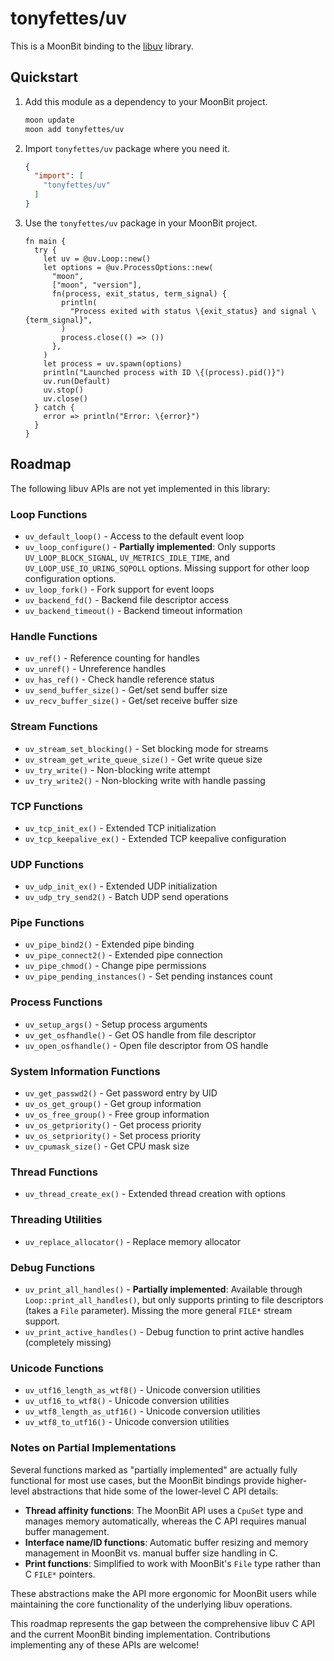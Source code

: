 # tonyfettes/uv

This is a MoonBit binding to the [libuv](https://libuv.org) library.

## Quickstart

1. Add this module as a dependency to your MoonBit project.

   ```bash
   moon update
   moon add tonyfettes/uv
   ```

2. Import `tonyfettes/uv` package where you need it.

   ```json
   {
     "import": [
       "tonyfettes/uv"
     ]
   }
   ```

3. Use the `tonyfettes/uv` package in your MoonBit project.

   ```moonbit
   fn main {
     try {
       let uv = @uv.Loop::new()
       let options = @uv.ProcessOptions::new(
         "moon",
         ["moon", "version"],
         fn(process, exit_status, term_signal) {
           println(
             "Process exited with status \{exit_status} and signal \{term_signal}",
           )
           process.close(() => ())
         },
       )
       let process = uv.spawn(options)
       println("Launched process with ID \{(process).pid()}")
       uv.run(Default)
       uv.stop()
       uv.close()
     } catch {
       error => println("Error: \{error}")
     }
   }
   ```

## Roadmap

The following libuv APIs are not yet implemented in this library:

### Loop Functions

- `uv_default_loop()` - Access to the default event loop
- `uv_loop_configure()` - **Partially implemented**: Only supports `UV_LOOP_BLOCK_SIGNAL`, `UV_METRICS_IDLE_TIME`, and `UV_LOOP_USE_IO_URING_SQPOLL` options. Missing support for other loop configuration options.
- `uv_loop_fork()` - Fork support for event loops
- `uv_backend_fd()` - Backend file descriptor access
- `uv_backend_timeout()` - Backend timeout information

### Handle Functions

- `uv_ref()` - Reference counting for handles
- `uv_unref()` - Unreference handles
- `uv_has_ref()` - Check handle reference status
- `uv_send_buffer_size()` - Get/set send buffer size
- `uv_recv_buffer_size()` - Get/set receive buffer size

### Stream Functions

- `uv_stream_set_blocking()` - Set blocking mode for streams
- `uv_stream_get_write_queue_size()` - Get write queue size
- `uv_try_write()` - Non-blocking write attempt
- `uv_try_write2()` - Non-blocking write with handle passing

### TCP Functions

- `uv_tcp_init_ex()` - Extended TCP initialization
- `uv_tcp_keepalive_ex()` - Extended TCP keepalive configuration

### UDP Functions

- `uv_udp_init_ex()` - Extended UDP initialization
- `uv_udp_try_send2()` - Batch UDP send operations

### Pipe Functions

- `uv_pipe_bind2()` - Extended pipe binding
- `uv_pipe_connect2()` - Extended pipe connection
- `uv_pipe_chmod()` - Change pipe permissions
- `uv_pipe_pending_instances()` - Set pending instances count

### Process Functions

- `uv_setup_args()` - Setup process arguments
- `uv_get_osfhandle()` - Get OS handle from file descriptor
- `uv_open_osfhandle()` - Open file descriptor from OS handle

### System Information Functions

- `uv_get_passwd2()` - Get password entry by UID
- `uv_os_get_group()` - Get group information
- `uv_os_free_group()` - Free group information
- `uv_os_getpriority()` - Get process priority
- `uv_os_setpriority()` - Set process priority
- `uv_cpumask_size()` - Get CPU mask size

### Thread Functions

- `uv_thread_create_ex()` - Extended thread creation with options

### Threading Utilities

- `uv_replace_allocator()` - Replace memory allocator

### Debug Functions

- `uv_print_all_handles()` - **Partially implemented**: Available through `Loop::print_all_handles()`, but only supports printing to file descriptors (takes a `File` parameter). Missing the more general `FILE*` stream support.
- `uv_print_active_handles()` - Debug function to print active handles (completely missing)

### Unicode Functions

- `uv_utf16_length_as_wtf8()` - Unicode conversion utilities
- `uv_utf16_to_wtf8()` - Unicode conversion utilities
- `uv_wtf8_length_as_utf16()` - Unicode conversion utilities
- `uv_wtf8_to_utf16()` - Unicode conversion utilities

### Notes on Partial Implementations

Several functions marked as "partially implemented" are actually fully functional for most use cases, but the MoonBit bindings provide higher-level abstractions that hide some of the lower-level C API details:

- **Thread affinity functions**: The MoonBit API uses a `CpuSet` type and manages memory automatically, whereas the C API requires manual buffer management.
- **Interface name/ID functions**: Automatic buffer resizing and memory management in MoonBit vs. manual buffer size handling in C.
- **Print functions**: Simplified to work with MoonBit's `File` type rather than C `FILE*` pointers.

These abstractions make the API more ergonomic for MoonBit users while maintaining the core functionality of the underlying libuv operations.

This roadmap represents the gap between the comprehensive libuv C API and the current MoonBit binding implementation. Contributions implementing any of these APIs are welcome!
